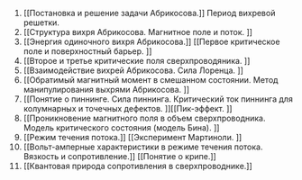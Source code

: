 1) [[Постановка и решение задачи Абрикосова.]] Период вихревой решетки.  
2) [[Структура вихря Абрикосова. Магнитное поле и поток.  ]]
3) [[Энергия одиночного вихря Абрикосова.]] [[Первое критическое поле и поверхностный барьер.  ]]
4) [[Второе и третье критические поля сверхпроводяника.  ]]
5) [[Взаимодействие вихрей Абрикосова. Сила Лоренца.  ]]
6) [[Обратимый магнитный момент в смешанном состоянии. Метод манипулирования выхрями Абрикосова.  ]]
7) [[Понятие о пиннинге. Сила пиннинга. Критический ток пиннинга для колумнарных и точечных дефектов. ]][[Пик-эффект.  ]]
8) [[Проникновение магнитного поля в объем сверхпроводника. Модель критического состояния (модель Бина). ]] 
9) [[Режим течения потока.]] [[Эксперимент Мартиноли. ]] 
10) [[Вольт-амперные характеристики в режиме течения потока. Вязкость и сопротивление.]] [[Понятие о крипе.]]  
11) [[Квантовая природа сопротивления в сверхпроводнике.]]
